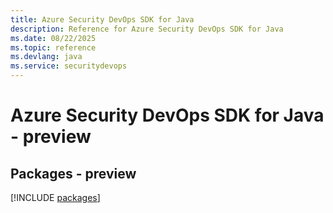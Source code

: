 ```yaml
---
title: Azure Security DevOps SDK for Java
description: Reference for Azure Security DevOps SDK for Java
ms.date: 08/22/2025
ms.topic: reference
ms.devlang: java
ms.service: securitydevops
---
```

# Azure Security DevOps SDK for Java - preview
## Packages - preview
[!INCLUDE [packages](security-devops-index.md)]